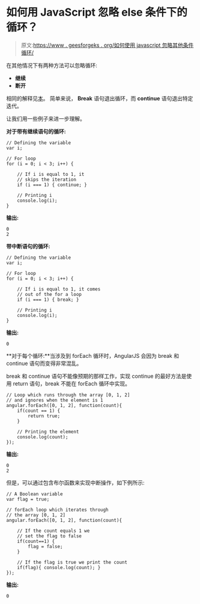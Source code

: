 # 如何用 JavaScript 忽略 else 条件下的循环？

> 原文:[https://www . geesforgeks . org/如何使用 javascript 忽略其他条件循环/](https://www.geeksforgeeks.org/how-to-ignore-loop-in-else-condition-using-javascript/)

在其他情况下有两种方法可以忽略循环:

*   **继续**
*   **断开**

相同的解释见[本](https://www.geeksforgeeks.org/break-continue-and-pass-in-python/)。
简单来说， **Break** 语句退出循环，而 **continue** 语句退出特定迭代。

让我们用一些例子来进一步理解。

**对于带有继续语句的循环:**

```
// Defining the variable
var i;

// For loop 
for (i = 0; i < 3; i++) {

    // If i is equal to 1, it
    // skips the iteration
    if (i === 1) { continue; }

    // Printing i
    console.log(i);
}
```

**输出:**

```
0
2
```

**带中断语句的循环:**

```
// Defining the variable
var i;

// For loop 
for (i = 0; i < 3; i++) {

    // If i is equal to 1, it comes
    // out of the for a loop
    if (i === 1) { break; }

    // Printing i
    console.log(i);
}
```

**输出:**

```
0
```

**对于每个循环:**当涉及到 forEach 循环时，AngularJS 会因为 break 和 continue 语句而变得非常混乱。

break 和 continue 语句不能像预期的那样工作，实现 continue 的最好方法是使用 return 语句，break 不能在 forEach 循环中实现。

```
// Loop which runs through the array [0, 1, 2]
// and ignores when the element is 1
angular.forEach([0, 1, 2], function(count){
    if(count == 1) {
        return true;
    }

    // Printing the element
    console.log(count);
});
```

**输出:**

```
0
2
```

但是，可以通过包含布尔函数来实现中断操作，如下例所示:

```
// A Boolean variable
var flag = true;

// forEach loop which iterates through
// the array [0, 1, 2]
angular.forEach([0, 1, 2], function(count){

    // If the count equals 1 we
    // set the flag to false
    if(count==1) {
        flag = false;
    }

    // If the flag is true we print the count
    if(flag){ console.log(count); }
});
```

**输出:**

```
0
```